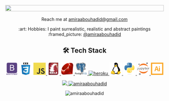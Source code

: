 <p align="center">
<img src='https://media.giphy.com/media/m7KgyEkyFGal8ctv2d/giphy.gif' width='100%' height= '50%'>
</p>

 <p align="center"> Reach me at <a href="">amiraabouhadid@gmail.com </a> </p> 
 <p align="center">:art: Hobbies: I paint surrealistic, realistic and abstract paintings :framed_picture: <a href="https://www.instagram.com/amiraabouhadid/">@amiraabouhadid </a> </p> 

<h2 align= "center">🛠 Tech Stack  </h2>
<p align="center">
<a href="https://getbootstrap.com" rel="nofollow"> <img src="https://raw.githubusercontent.com/devicons/devicon/master/icons/bootstrap/bootstrap-plain-wordmark.svg" alt="bootstrap" style="max-width:40%;" width="40" height="40"></a>
<a href="https://www.w3schools.com/css/" rel="nofollow"> <img src="https://raw.githubusercontent.com/devicons/devicon/master/icons/css3/css3-original-wordmark.svg" alt="css3" style="max-width:100%;" width="40" height="40"></a>
 <a href="https://developer.mozilla.org/en-US/docs/Web/JavaScript" rel="nofollow"> <img src="https://raw.githubusercontent.com/devicons/devicon/master/icons/javascript/javascript-original.svg" alt="javascript" style="max-width:100%;" width="40" height="40"> </a>
 <a href="https://rubyonrails.org" rel="nofollow"> <img src="https://raw.githubusercontent.com/devicons/devicon/master/icons/rails/rails-original-wordmark.svg" alt="rails" style="max-width:100%;" width="40" height="40"> </a>
<a href="https://www.ruby-lang.org/en/" rel="nofollow"> <img src="https://raw.githubusercontent.com/devicons/devicon/master/icons/ruby/ruby-original.svg" alt="ruby" style="max-width:100%;" width="40" height="40"> </a>
 <a href="https://www.postgresql.org" rel="nofollow"> <img src="https://raw.githubusercontent.com/devicons/devicon/master/icons/postgresql/postgresql-original-wordmark.svg" alt="postgresql" style="max-width:100%;" width="40" height="40"> </a>
<a href="https://heroku.com" rel="nofollow"> <img src="https://camo.githubusercontent.com/df12cb598044a3f38efc1f45e3580558c324cf8789b79487125044eeebcc4dee/68747470733a2f2f7777772e766563746f726c6f676f2e7a6f6e652f6c6f676f732f6865726f6b752f6865726f6b752d69636f6e2e737667" alt="heroku" data-canonical-src="https://www.vectorlogo.zone/logos/heroku/heroku-icon.svg" style="max-width:100%;" width="40" height="40"> </a>
<a href="https://www.linux.org/" rel="nofollow"> <img src="https://raw.githubusercontent.com/devicons/devicon/master/icons/linux/linux-original.svg" alt="linux" style="max-width:100%;" width="40" height="40"> </a>
 <a href="https://www.python.org/" rel="nofollow"> <img src="https://raw.githubusercontent.com/devicons/devicon/master/icons/python/python-original.svg" alt="python" style="max-width:100%;" width="40" height="40"> </a>
 <a href="https://jupyter.org/" rel="nofollow"> <img src="https://raw.githubusercontent.com/devicons/devicon/master/icons/jupyter/jupyter-original-wordmark.svg" alt="jupyter" style="max-width:100%;" width="40" height="40"> </a>
 <a href="https://www.adobe.com/" rel="nofollow"> <img src="https://raw.githubusercontent.com/devicons/devicon/master/icons/illustrator/illustrator-line.svg" alt="illustrator" style="max-width:100%;" width="40" height="40"> </a>
</p>

  <p align="center">
   <a href="https://github.com/amiraabouhadid">
    <img height="180em" src="https://github-readme-stats-eight-theta.vercel.app/api?username=amiraabouhadid&show_icons=true&theme=dark&include_all_commits=true&count_private=true"/>
    <img height="180em" src="https://github-readme-stats.vercel.app/api/top-langs/?username=amiraabouhadid&show_icons=true&theme=dark&layout=compact&exclude_repo=nba-stats-codeigniter&hide=css,html" alt="amiraabouhadid" />
  </a>
</p>

<p align="center"> <img src="https://komarev.com/ghpvc/?username=amiraabouhadid&label=Profile%20views&color=0e75b6&style=flat&theme=dark" alt="amiraabouhadid" /> </p>
